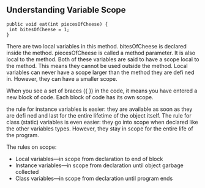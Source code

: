 ## Understanding Variable Scope

```
public void eat(int piecesOfCheese) {
 int bitesOfCheese = 1;
}
```

There are two local variables in this method. bitesOfCheese is declared inside the method. piecesOfCheese is called a method parameter. It is also local to the method. Both of these variables are said to have a scope local to the method. This means they cannot be used outside the method. Local variables can never have a scope larger than the method they are defi ned in. However, they can have a smaller scope. 

When you see a set of braces ({ }) in the code, it means you have entered a new block of code. Each block of code has its own scope. 

the rule for instance variables is easier: they are available as soon as they are defi ned and last for the entire lifetime of the object itself. The rule for class (static) variables is even easier: they go into scope when declared like the other variables types. However, they stay in scope for the entire life of the program.

The rules on scope:
* Local variables—in scope from declaration to end of block
* Instance variables—in scope from declaration until object garbage collected
* Class variables—in scope from declaration until program ends
